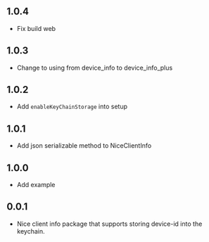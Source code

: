 ## 1.0.4

* Fix build web

## 1.0.3

* Change to using from device_info to device_info_plus

## 1.0.2

* Add `enableKeyChainStorage` into setup

## 1.0.1

* Add json serializable method to NiceClientInfo

## 1.0.0

* Add example

## 0.0.1

* Nice client info package that supports storing device-id into the keychain.
